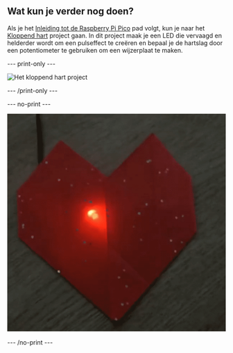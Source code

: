 ## Wat kun je verder nog doen?

Als je het [Inleiding tot de Raspberry Pi Pico](https://projects.raspberrypi.org/en/raspberrypi/pico-intro) pad volgt, kun je naar het [Kloppend hart](https://projects.raspberrypi.org/en/projects/beating-heart) project gaan. In dit project maak je een LED die vervaagd en helderder wordt om een pulseffect te creëren en bepaal je de hartslag door een potentiometer te gebruiken om een wijzerplaat te maken.

--- print-only ---

![Het kloppend hart project](images/heart.png)

--- /print-only ---

--- no-print ---

![Het kloppend hart project](images/heartbeat.gif)

--- /no-print ---


